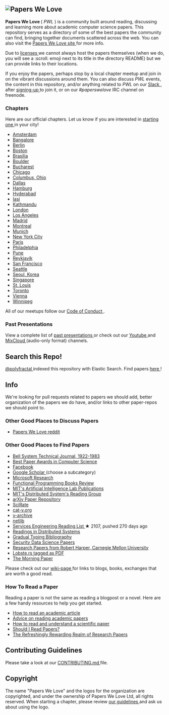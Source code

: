 <h2>
 <img alt="Papers We Love" src="http://paperswelove.org/images/logo-top.svg"/>
</h2>
<p>
 <strong>
  Papers We Love
 </strong>
 (
 <em>
  PWL
 </em>
 ) is a community built around reading, discussing and learning more about academic computer science papers. This repository serves as a directory of some of the best papers the community can find, bringing together documents scattered across the web. You can also visit the
 <a href="http://paperswelove.org/">
  Papers We Love site
 </a>
 for more info.
</p>
<p>
 Due to
 <a href="https://github.com/papers-we-love/papers-we-love#respect-content-licenses">
  licenses
 </a>
 we cannot always host the papers themselves (when we do, you will see a :scroll: emoji next to its title in the directory README) but we can provide links to their locations.
</p>
<p>
 If you enjoy the papers, perhaps stop by a local chapter meetup and join in on the vibrant discussions around them. You can also discuss
 <em>
  PWL
 </em>
 events, the content in this repository, and/or anything related to
 <em>
  PWL
 </em>
 on our
 <a href="https://paperswelove.slack.com/messages/general/">
  Slack
 </a>
 , after
 <a href="http://papersweloveslack.herokuapp.com/">
  signing-up
 </a>
 to join it, or on our
 <em>
  #paperswelove
 </em>
 IRC channel on freenode.
</p>
<h3>
 Chapters
</h3>
<p>
 Here are our official chapters. Let us know if you are interested in
 <a href="https://github.com/papers-we-love/papers-we-love/wiki/Creating-a-PWL-chapter">
  starting one
 </a>
 in your city!
</p>
<ul>
 <li>
  <a href="http://www.meetup.com/papers-we-love-amsterdam/">
   Amsterdam
  </a>
 </li>
 <li>
  <a href="http://www.meetup.com/Papers-we-love-Bangalore/">
   Bangalore
  </a>
 </li>
 <li>
  <a href="http://www.meetup.com/Papers-We-Love-Berlin/">
   Berlin
  </a>
 </li>
 <li>
  <a href="http://www.meetup.com/Papers-We-Love-Boston-Cambridge/">
   Boston
  </a>
 </li>
 <li>
  <a href="http://www.meetup.com/papers-we-love-bsb">
   Brasilia
  </a>
 </li>
 <li>
  <a href="http://www.meetup.com/Papers-We-Love-Boulder/">
   Boulder
  </a>
 </li>
 <li>
  <a href="http://www.meetup.com/papers-we-love-bucharest/">
   Bucharest
  </a>
 </li>
 <li>
  <a href="http://www.meetup.com/Papers-We-Love-Chicago">
   Chicago
  </a>
 </li>
 <li>
  <a href="http://www.meetup.com/Papers-We-Love-Columbus/">
   Columbus, Ohio
  </a>
 </li>
 <li>
  <a href="http://www.papersdallas.com/">
   Dallas
  </a>
 </li>
 <li>
  <a href="http://www.meetup.com/Papers-We-Love-Hamburg/">
   Hamburg
  </a>
 </li>
 <li>
  <a href="http://www.meetup.com/papers-we-love-hyderabad/">
   Hyderabad
  </a>
 </li>
 <li>
  <a href="http://www.meetup.com/Papers-We-Love-Iasi/">
   Iasi
  </a>
 </li>
 <li>
  <a href="https://www.facebook.com/groups/PapersWeLoveKathmandu/">
   Kathmandu
  </a>
 </li>
 <li>
  <a href="http://www.meetup.com/papers-we-love-london">
   London
  </a>
 </li>
 <li>
  <a href="http://www.meetup.com/papers-we-love-la">
   Los Angeles
  </a>
 </li>
 <li>
  <a href="http://www.meetup.com/Papers-We-Love-Madrid/">
   Madrid
  </a>
 </li>
 <li>
  <a href="http://www.meetup.com/Papers-We-Love-Montreal/">
   Montreal
  </a>
 </li>
 <li>
  <a href="http://www.meetup.com/Papers-We-Love-Munich/">
   Munich
  </a>
 </li>
 <li>
  <a href="http://www.meetup.com/papers-we-love/">
   New York City
  </a>
 </li>
 <li>
  <a href="http://www.meetup.com/Papers-We-Love-Paris/">
   Paris
  </a>
 </li>
 <li>
  <a href="http://www.meetup.com/Papers-We-Love-Philadelphia/">
   Philadelphia
  </a>
 </li>
 <li>
  <a href="http://www.meetup.com/Doo-Things">
   Pune
  </a>
 </li>
 <li>
  <a href="http://www.meetup.com/Papers-We-Love-Reykjavik">
   Reykjavík
  </a>
 </li>
 <li>
  <a href="http://www.meetup.com/papers-we-love-too/">
   San Francisco
  </a>
 </li>
 <li>
  <a href="http://www.meetup.com/Papers-We-Love-Seattle/">
   Seattle
  </a>
 </li>
 <li>
  <a href="http://www.meetup.com/seoul-tech-society">
   Seoul, Korea
  </a>
 </li>
 <li>
  <a href="https://www.facebook.com/groups/paperswelovesg/">
   Singapore
  </a>
 </li>
 <li>
  <a href="http://www.meetup.com/Papers-We-Love-in-saint-louis/">
   St. Louis
  </a>
 </li>
 <li>
  <a href="http://www.meetup.com/Papers-We-Love-Toronto/">
   Toronto
  </a>
 </li>
 <li>
  <a href="http://www.meetup.com/Papers-We-Love-Vienna/">
   Vienna
  </a>
 </li>
 <li>
  <a href="http://www.meetup.com/Papers-We-Love-Winnipeg/">
   Winnipeg
  </a>
 </li>
</ul>
<p>
 All of our meetups follow our
 <a href="CODE_OF_CONDUCT.md">
  Code of Conduct
 </a>
 .
</p>
<h3>
 Past Presentations
</h3>
<p>
 View a complete list of
 <a href="https://github.com/papers-we-love/papers-we-love/wiki/Past-Presentations">
  past presentations
 </a>
 or check out our
 <a href="https://www.youtube.com/user/PapersWeLove">
  Youtube
 </a>
 and
 <a href="https://www.mixcloud.com/paperswelove/">
  MixCloud
 </a>
 (audio-only format) channels.
</p>
<h2>
 Search this Repo!
</h2>
<p>
 <a href="https://github.com/polyfractal">
  @polyfractal
 </a>
 indexed this repository with Elastic Search. Find papers
 <a href="http://findpaperswelove.com">
  here
 </a>
 !
</p>
<h2>
 Info
</h2>
<p>
 We're looking for pull requests related to papers we should add, better organization of the papers we do have, and/or links to other paper-repos we should point to.
</p>
<h3>
 Other Good Places to Discuss Papers
</h3>
<ul>
 <li>
  <a href="https://www.reddit.com/r/paperswelove">
   Papers We Love reddit
  </a>
 </li>
</ul>
<h3>
 Other Good Places to Find Papers
</h3>
<ul>
 <li>
  <a href="https://www.alcatel-lucent.com/bell-labs-journals">
   Bell System Technical Journal, 1922-1983
  </a>
 </li>
 <li>
  <a href="http://jeffhuang.com/best_paper_awards.html">
   Best Paper Awards in Computer Science
  </a>
 </li>
 <li>
  <a href="https://www.facebook.com/publications">
   Facebook
  </a>
 </li>
 <li>
  <a href="http://scholar.google.com/citations?view_op=top_venues&hl=en&vq=eng">
   Google Scholar
  </a>
  (choose a subcategory)
 </li>
 <li>
  <a href="http://research.microsoft.com/apps/catalog/default.aspx?t=publications">
   Microsoft Research
  </a>
 </li>
 <li>
  <a href="http://alexott.net/en/fp/books/">
   Functional Programming Books Review
  </a>
 </li>
 <li>
  <a href="http://dspace.mit.edu/handle/1721.1/39813">
   MIT's Artificial Intelligence Lab Publications
  </a>
 </li>
 <li>
  <a href="http://dsrg.pdos.csail.mit.edu/">
   MIT's Distributed System's Reading Group
  </a>
 </li>
 <li>
  <a href="http://arxiv.org/">
   arXiv Paper Repository
  </a>
 </li>
 <li>
  <a href="https://scirate.com/">
   SciRate
  </a>
 </li>
 <li>
  <a href="http://doc.cat-v.org/">
   cat-v.org
  </a>
 </li>
 <li>
  <a href="http://yarchive.net/comp/index.html">
   y-archive
  </a>
 </li>
 <li>
  <a href="http://www.netlib.org/">
   netlib
  </a>
 </li>
 <li>
  <a href="https://github.com/mmcgrana/services-engineering">
   Services Engineering Reading List
  </a>
  <span>
   &#9733 2107, pushed 270 days ago
  </span>
 </li>
 <li>
  <a href="http://christophermeiklejohn.com/distributed/systems/2013/07/12/readings-in-distributed-systems.html">
   Readings in Distributed Systems
  </a>
 </li>
 <li>
  <a href="http://samth.github.io/gradual-typing-bib/">
   Gradual Typing Bibliography
  </a>
 </li>
 <li>
  <a href="http://www.covert.io/security-datascience-papers/">
   Security Data Science Papers
  </a>
 </li>
 <li>
  <a href="http://www.cs.cmu.edu/~rwh/papers.html">
   Research Papers from Robert Harper, Carnegie Mellon University
  </a>
 </li>
 <li>
  <a href="https://lobste.rs/t/pdf">
   Lobste.rs tagged as PDF
  </a>
 </li>
 <li>
  <a href="http://blog.acolyer.org/">
   The Morning Paper
  </a>
 </li>
</ul>
<p>
 Please check out our
 <a href="https://github.com/papers-we-love/papers-we-love/wiki/Other-Good-Sources-of-Reading-Material">
  wiki-page
 </a>
 for links to blogs, books, exchanges that are worth a good read.
</p>
<h3>
 How To Read a Paper
</h3>
<p>
 Reading a paper is not the same as reading a blogpost or a novel. Here are a few handy resources to help you get started.
</p>
<ul>
 <li>
  <a href="http://organizationsandmarkets.com/2010/08/31/how-to-read-an-academic-article/">
   How to read an academic article
  </a>
 </li>
 <li>
  <a href="http://www4.ncsu.edu/~akmassey/posts/2012-02-15-advice-on-reading-academic-papers.html">
   Advice on reading academic papers
  </a>
 </li>
 <li>
  <a href="http://violentmetaphors.com/2013/08/25/how-to-read-and-understand-a-scientific-paper-2/">
   How to read and understand a scientific paper
  </a>
 </li>
 <li>
  <a href="http://michaelrbernste.in/2014/10/21/should-i-read-papers.html">
   Should I Read Papers?
  </a>
 </li>
 <li>
  <a href="https://www.youtube.com/watch?v=8eRx5Wo3xYA">
   The Refreshingly Rewarding Realm of Research Papers
  </a>
 </li>
</ul>
<h2>
 Contributing Guidelines
</h2>
<p>
 Please take a look at our
 <a href="https://github.com/papers-we-love/papers-we-love/blob/master/.github/CONTRIBUTING.md">
  CONTRIBUTING.md
 </a>
 file.
</p>
<h2>
 Copyright
</h2>
<p>
 The name "Papers We Love" and the logos for the organization are copyrighted, and under the ownership of Papers We Love Ltd, all rights reserved. When starting a chapter, please review
 <a href="https://github.com/papers-we-love/papers-we-love/wiki/Creating-a-PWL-chapter">
  our guidelines
 </a>
 and ask us about using the logo.
</p>
